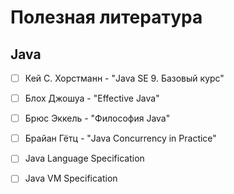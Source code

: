 # Полезная литература

## Java

- [ ] Кей С. Хорстманн - "Java SE 9. Базовый курс"
- [ ] Блох Джошуа - "Effective Java"
- [ ] Брюс Эккель - "Философия Java"
- [ ] Брайан Гётц - "Java Concurrency in Practice"
- [ ] Java Language Specification
- [ ] Java VM Specification
 
